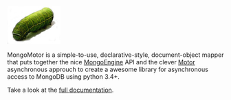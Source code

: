 ![mongomtor](docs/source/_static/mongomotor.jpg)

MongoMotor is a simple-to-use, declarative-style, document-object mapper
that puts together the nice [MongoEngine](http://mongoengine.org/) API
and the clever [Motor](http://motor.readthedocs.org/en/stable/) asynchronous
approuch to create a awesome library for asynchronous access to MongoDB
using python 3.4+.

Take a look at the
[full documentation](http://mongomotor.poraodojuca.net/).
